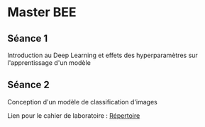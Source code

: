 # Master BEE

## Séance 1

Introduction au Deep Learning et effets des hyperparamètres sur l'apprentissage d'un modèle

## Séance 2

Conception d'un modèle de classification d'images

Lien pour le cahier de laboratoire : [Répertoire](https://docs.google.com/document/d/1RHaoB4ELfw4symSrsymzpkK9-JIzLBvN6o-gFnb_PD0/edit?usp=sharing)